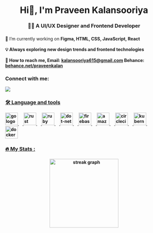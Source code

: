 
###

<h1 align="center">Hi👋, I'm Praveen Kalansooriya</h1>

###

<h3 align="center" >👩‍💻 A UI/UX Designer and Frontend Developer</h3>

###

<p align="left">🔭 I’m currently working on <b>Figma, HTML, CSS, JavaScript, React<b><br><br>💡 Always exploring new design trends and frontend technologies<br><br> 🔗 How to reach me, Email: <a href="mailto:kalansooriya615@gmail.com">kalansooriya615@gmail.com</a>
 Behance: <a href="https://www.behance.net/praveenkalan" target="_blank">behance.net/praveenkalan</a>
</p>

###

<h3 align="left">Connect with me:</h3>
<a href="https://www.linkedin.com/in/praveen-kalansooriya" target="_blank">
  <img src="https://megablogging.org/wp-content/uploads/2022/06/linkedin.jpg/>
</a>



###

<h3 align="left">🛠 Language and tools</h3>


<div align="left">
  <img src="https://cdn.jsdelivr.net/gh/devicons/devicon/icons/go/go-original-wordmark.svg" height="40" alt="go logo"  />
  <img width="12" />
  <img src="https://cdn.jsdelivr.net/gh/devicons/devicon/icons/rust/rust-original.svg" height="40" alt="rust logo"  />
  <img width="12" />
  <img src="https://cdn.jsdelivr.net/gh/devicons/devicon/icons/ruby/ruby-plain-wordmark.svg" height="40" alt="ruby logo"  />
  <img width="12" />
  <img src="https://cdn.jsdelivr.net/gh/devicons/devicon/icons/dot-net/dot-net-plain-wordmark.svg" height="40" alt="dot-net logo"  />
  <img width="12" />
  <img src="https://cdn.jsdelivr.net/gh/devicons/devicon/icons/firebase/firebase-plain-wordmark.svg" height="40" alt="firebase logo"  />
  <img width="12" />
  <img src="https://cdn.jsdelivr.net/gh/devicons/devicon/icons/amazonwebservices/amazonwebservices-line-wordmark.svg" height="40" alt="amazonwebservices logo"  />
  <img width="12" />
  <img src="https://cdn.jsdelivr.net/gh/devicons/devicon/icons/circleci/circleci-plain.svg" height="40" alt="circleci logo"  />
  <img width="12" />
  <img src="https://cdn.jsdelivr.net/gh/devicons/devicon/icons/kubernetes/kubernetes-plain.svg" height="40" alt="kubernetes logo"  />
  <img width="12" />
  <img src="https://cdn.jsdelivr.net/gh/devicons/devicon/icons/docker/docker-plain-wordmark.svg" height="40" alt="docker logo"  />
</div>

###

<h3 align="left">🔥   My Stats :</h3>

###

<div align="center">
  <img src="https://streak-stats.demolab.com?user=maurodesouza&locale=en&mode=daily&theme=dark&hide_border=false&border_radius=5&order=3" height="220" alt="streak graph"  />
</div>

###


